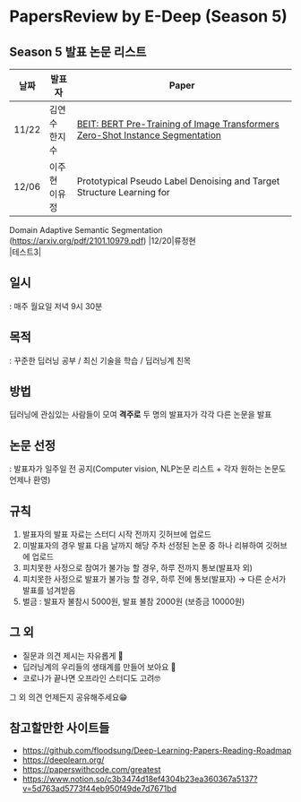 # PapersReview by E-Deep (Season 5)

## Season 5 발표 논문 리스트

|날짜|발표자|Paper|
|------|---|---|
|11/22|김연수<br>한지수|[BEIT: BERT Pre-Training of Image Transformers](https://arxiv.org/pdf/2106.08254.pdf)<br>[Zero-Shot Instance Segmentation](https://arxiv.org/pdf/2104.06601.pdf)|
|12/06|이주현<br>이유정|Prototypical Pseudo Label Denoising and Target Structure Learning for
Domain Adaptive Semantic Segmentation (https://arxiv.org/pdf/2101.10979.pdf)
|12/20|류정현<br>|테스트3|


## 일시 
: 매주 월요일 저녁 9시 30분

## 목적
: 꾸준한 딥러닝 공부 / 최신 기술을 학습 / 딥러닝계 친목

## 방법
딥러닝에 관심있는 사람들이 모여 **격주로** 두 명의 발표자가 각각 다른 논문을 발표


## 논문 선정 
: 발표자가 일주일 전 공지(Computer vision, NLP논문 리스트 + 각자 원하는 논문도 언제나 환영)


## 규칙
1. 발표자의 발표 자료는 스터디 시작 전까지 깃허브에 업로드
2. 미발표자의 경우 발표 다음 날까지 해당 주차 선정된 논문 중 하나 리뷰하여 깃허브에 업로드
3. 피치못한 사정으로 참여가 불가능 할 경우, 하루 전까지 통보(발표자 외)
4. 피치못한 사정으로 발표가 불가능 할 경우, 하루 전에 통보(발표자) → 다른 순서가 발표를 넘겨받음
5. 벌금 : 발표자 불참시 5000원, 발표 불참 2000원 (보증금 10000원)


## 그 외

- 질문과 의견 제시는 자유롭게 🧐
- 딥러닝계의 우리들의 생태계를 만들어 보아요 🤪
- 코로나가 끝나면 오프라인 스터디도 고려🤓



그 외 의견 언제든지 공유해주세요😁



## 참고할만한 사이트들

- https://github.com/floodsung/Deep-Learning-Papers-Reading-Roadmap
- https://deeplearn.org/
- https://paperswithcode.com/greatest
- https://www.notion.so/c3b3474d18ef4304b23ea360367a5137?v=5d763ad5773f44eb950f49de7d7671bd

